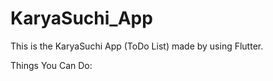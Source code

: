 # KaryaSuchi_App
This is the KaryaSuchi App (ToDo List) made by using Flutter.

Things You Can Do:

